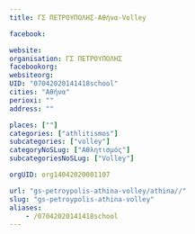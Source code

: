 ```yaml
---
title: ΓΣ ΠΕΤΡΟΥΠΟΛΗΣ-Αθήνα-Volley

facebook:

website:
organisation: ΓΣ ΠΕΤΡΟΥΠΟΛΗΣ
facebookorg:
websiteorg:
UID: "07042020141418school"
cities: "Αθήνα"
perioxi: ""
address: ""

places: [""]
categories: ["athlitismos"]
subcategories: ["volley"]
categoryNoSLug: ["Αθλητισμός"]
subcategoriesNoSLug: ["Volley"]

orgUID: org14042020001107

url: "gs-petroypolis-athina-volley/athina//"
slug: "gs-petroypolis-athina-volley"
aliases:
    - /07042020141418school
---
```





